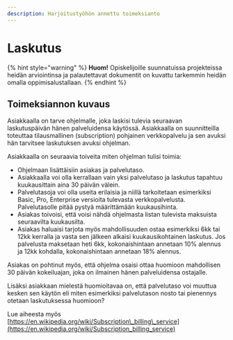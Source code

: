 ```yaml
---
description: Harjoitustyöhön annettu toimeksianto
---
```


# Laskutus



{% hint style="warning" %}
**Huom!** Opiskelijoille suunnatuissa projekteissa heidän arviointinsa ja palautettavat dokumentit on kuvattu tarkemmin heidän omalla oppimisalustallaan.
{% endhint %}

## Toimeksiannon kuvaus <a id="vaatimukset-toimeksiannon-ohjelmalle"></a>

Asiakkaalla on tarve ohjelmalle, joka laskisi tulevia seuraavan laskutuspäivän hänen palveluidensa käytössä. Asiakkaalla on suunnitteilla toteuttaa tilausmallinen \(subscription\) pohjainen verkkopalvelu ja sen avuksi hän tarvitsee laskutuksen avuksi ohjelman.

Asiakkaalla on seuraavia toiveita miten ohjelman tulisi toimia:

* Ohjelmaan lisättäisiin asiakas ja palvelutaso.
* Asiakkaalla voi olla kerrallaan vain yksi palvelutaso ja laskutus tapahtuu kuukausittain aina 30 päivän välein.
* Palvelutasoja voi olla useita erilaisia ja niillä tarkoitetaan esimerkiksi Basic, Pro, Enterprise versioita tulevasta verkkopalvelusta. Palvelutasolle pitää pystyä määrittämään kuukausihinta.
* Asiakas toivoisi, että voisi nähdä ohjelmasta listan tulevista maksuista seuraavilta kuukausilta.
* Asiakas haluaisi tarjota myös mahdollisuuden ostaa esimerkiksi 6kk tai 12kk kerralla ja vasta sen jälkeen alkaisi kuukausikohtainen laskutus. Jos palvelusta maksetaan heti 6kk, kokonaishintaan annetaan 10% alennus ja 12kk kohdalla, kokonaishintaan annetaan 18% alennus.

Asiakas on pohtinut myös, että ohjelma osaisi ottaa huomioon mahdollisen 30 päivän kokeiluajan, joka on ilmainen hänen palveluidensa ostajalle.

Lisäksi asiakkaan mielestä huomioitavaa on, että palvelutaso voi muuttua kesken sen käytön eli miten esimerkiksi palvelutason nosto tai pienennys otetaan laskutuksessa huomioon?

Lue aiheesta myös [https://en.wikipedia.org/wiki/Subscription\_billing\_service](https://en.wikipedia.org/wiki/Subscription_billing_service)

